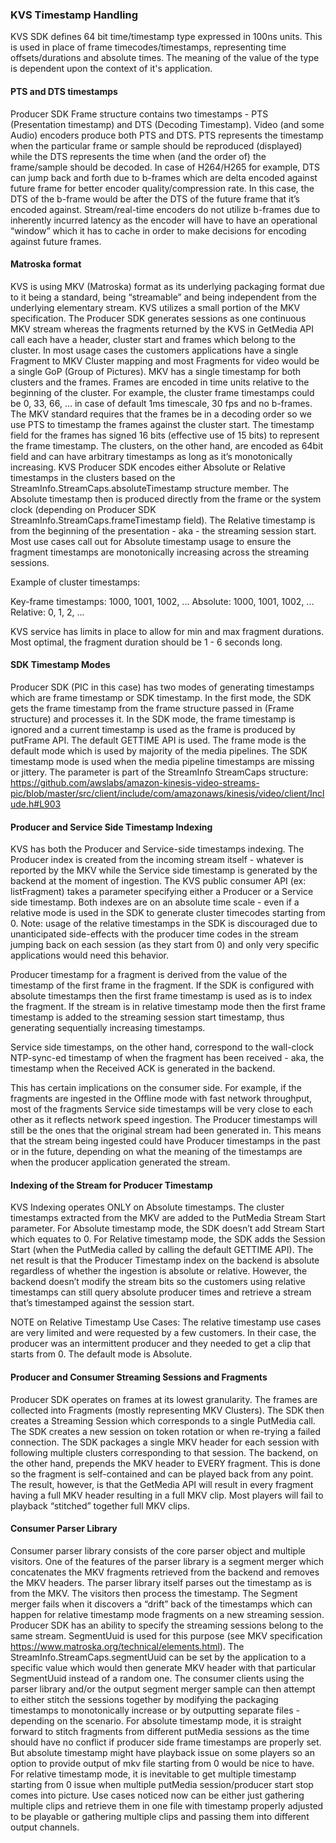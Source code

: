 ### KVS Timestamp Handling

KVS SDK defines 64 bit time/timestamp type expressed in 100ns units. This is used in place of frame timecodes/timestamps, representing time offsets/durations and absolute times. The meaning of the value of the type is dependent upon the context of it's application.


#### PTS and DTS timestamps

Producer SDK Frame structure contains two timestamps - PTS (Presentation timestamp) and DTS (Decoding Timestamp). Video (and some Audio) encoders produce both PTS and DTS. PTS represents the timestamp when the particular frame or sample should be reproduced (displayed) while the DTS represents the time when (and the order of) the frame/sample should be decoded. In case of H264/H265 for example, DTS can jump back and forth due to b-frames which are delta encoded against future frame for better encoder quality/compression rate. In this case, the DTS of the b-frame would be after the DTS of the future frame that it’s encoded against. Stream/real-time encoders do not utilize b-frames due to inherently incurred latency as the encoder will have to have an operational “window” which it has to cache in order to make decisions for encoding against future frames.


#### Matroska format

KVS is using MKV (Matroska) format as its underlying packaging format due to it being a standard, being “streamable” and being independent from the underlying elementary stream. KVS utilizes a small portion of the MKV specification. The Producer SDK generates sessions as one continuous MKV stream whereas the fragments returned by the KVS in GetMedia API call each have a header, cluster start and frames which belong to the cluster. 
In most usage cases the customers applications have a single Fragment to MKV Cluster mapping and most Fragments for video would be a single GoP (Group of Pictures). MKV has a single timestamp for both clusters and the frames. Frames are encoded in time units relative to the beginning of the cluster. For example, the cluster frame timestamps could be 0, 33, 66, ... in case of default 1ms timescale, 30 fps and no b-frames. The MKV standard requires that the frames be in a decoding order so we use PTS to timestamp the frames against the cluster start. The timestamp field for the frames has signed 16 bits (effective use of 15 bits) to represent the frame timestamp. The clusters, on the other hand, are encoded as 64bit field and can have arbitrary timestamps as long as it’s monotonically increasing. KVS Producer SDK encodes either Absolute or Relative timestamps in the clusters based on the StreamInfo.StreamCaps.absoluteTimestamp structure member. The Absolute timestamp then is produced directly from the frame or the system clock (depending on Producer SDK StreamInfo.StreamCaps.frameTimestamp field). The Relative timestamp is from the beginning of the presentation - aka - the streaming session start. Most use cases call out for Absolute timestamp usage to ensure the fragment timestamps are monotonically increasing across the streaming sessions.

Example of cluster timestamps:

Key-frame timestamps: 1000, 1001, 1002, ...
Absolute: 1000, 1001, 1002, ...
Relative: 0, 1, 2, ...

KVS service has limits in place to allow for min and max fragment durations. Most optimal, the fragment duration should be 1 - 6 seconds long.


#### SDK Timestamp Modes

Producer SDK (PIC in this case) has two modes of generating timestamps which are frame timestamp or SDK timestamp. In the first mode, the SDK gets the frame timestamp from the frame structure passed in (Frame structure) and processes it. In the SDK mode, the frame timestamp is ignored and a current timestamp is used as the frame is produced by putFrame API. The default GETTIME API is used. The frame mode is the default mode which is used by majority of the media pipelines. The SDK timestamp mode is used when the media pipeline timestamps are missing or jittery. The parameter is part of the StreamInfo StreamCaps structure: https://github.com/awslabs/amazon-kinesis-video-streams-pic/blob/master/src/client/include/com/amazonaws/kinesis/video/client/Include.h#L903


#### Producer and Service Side Timestamp Indexing

KVS has both the Producer and Service-side timestamps indexing. The Producer index is created from the incoming stream itself - whatever is reported by the MKV while the Service side timestamp is generated by the backend at the moment of ingestion. The KVS public consumer API (ex: listFragment) takes a parameter specifying either a Producer or a Service side timestamp. Both indexes are on an absolute time scale - even if a relative mode is used in the SDK to generate cluster timecodes starting from 0. Note: usage of the relative timestamps in the SDK is discouraged due to unanticipated side-effects with the producer time codes in the stream jumping back on each session (as they start from 0) and only very specific applications would need this behavior.

Producer timestamp for a fragment is derived from the value of the timestamp of the first frame in the fragment. If the SDK is configured with absolute timestamps then the first frame timestamp is used as is to index the fragment. If the stream is in relative timestamp mode then the first frame timestamp is added to the streaming session start timestamp, thus generating sequentially increasing timestamps.

Service side timestamps, on the other hand, correspond to the wall-clock NTP-sync-ed timestamp of when the fragment has been received - aka, the timestamp when the Received ACK is generated in the backend.

This has certain implications on the consumer side. For example, if the fragments are ingested in the Offline mode with fast network throughput, most of the fragments Service side timestamps will be very close to each other as it reflects network speed ingestion. The Producer timestamps will still be the ones that the original stream had been generated in. This means that the stream being ingested could have Producer timestamps in the past or in the future, depending on what the meaning of the timestamps are when the producer application generated the stream.


#### Indexing of the Stream for Producer Timestamp

KVS Indexing operates ONLY on Absolute timestamps. The cluster timestamps extracted from the MKV are added to the PutMedia Stream Start parameter. For Absolute timestamp mode, the SDK doesn’t add Stream Start which equates to 0. For Relative timestamp mode, the SDK adds the Session Start (when the PutMedia called by calling the default GETTIME API). The net result is that the Producer Timestamp index on the backend is absolute regardless of whether the ingestion is absolute or relative. However, the backend doesn’t modify the stream bits so the customers using relative timestamps can still query absolute producer times and retrieve a stream that’s timestamped against the session start.

NOTE on Relative Timestamp Use Cases: The relative timestamp use cases are very limited and were requested by a few customers. In their case, the producer was an intermittent producer and they needed to get a clip that starts from 0. The default mode is Absolute.


#### Producer and Consumer Streaming Sessions and Fragments

Producer SDK operates on frames at its lowest granularity. The frames are collected into Fragments (mostly representing MKV Clusters). The SDK then creates a Streaming Session which corresponds to a single PutMedia call. The SDK creates a new session on token rotation or when re-trying a failed connection. The SDK packages a single MKV header for each session with following multiple clusters corresponding to that session. The backend, on the other hand, prepends the MKV header to EVERY fragment. This is done so the fragment is self-contained and can be played back from any point. The result, however, is that the GetMedia API will result in every fragment having a full MKV header resulting in a full MKV clip. Most players will fail to playback “stitched” together full MKV clips.


#### Consumer Parser Library

Consumer parser library consists of the core parser object and multiple visitors. One of the features of the parser library is a segment merger which concatenates the MKV fragments retrieved from the backend and removes the MKV headers.
The parser library itself parses out the timestamp as is from the MKV. The visitors then process the timestamp. 
The Segment merger fails when it discovers a “drift” back of the timestamps which can happen for relative timestamp mode fragments on a new streaming session.
Producer SDK has an ability to specify the streaming sessions belong to the same stream. SegmentUuid is used for this purpose (see MKV specification https://www.matroska.org/technical/elements.html). The StreamInfo.StreamCaps.segmentUuid can be set by the application to a specific value which would then generate MKV header with that particular SegmentUuid instead of a random one. The consumer clients using the parser library and/or the output segment merger sample can then attempt to either stitch the sessions together by modifying the packaging timestamps to monotonically increase or by outputting separate files - depending on the scenario.
For absolute timestamp mode, it is straight forward to stitch fragments from different putMedia sessions as the time should have no conflict if producer side frame timestamps are properly set. But absolute timestamp might have playback issue on some players so an option to provide output of mkv file starting from 0 would be nice to have.
For relative timestamp mode, it is inevitable to get multiple timestamp starting from 0 issue when multiple putMedia session/producer start stop comes into picture. Use cases noticed now can be either just gathering multiple clips and retrieve them in one file with timestamp properly adjusted to be playable or gathering multiple clips and passing them into different output channels. 
